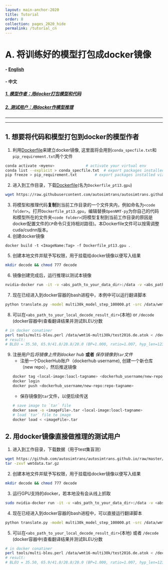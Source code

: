 ```yaml
---
layout: main-anchor-2020
title: Tutorial
order: 8 
collection: pages_2020_hide
permalink: /tutorial_cn
---
```



# A. 将训练好的模型打包成docker镜像
#### - [English](/tutorial)
#### - 中文
##### [1. 模型作者：用docker打包模型和代码](#1-想要将代码和模型打包到docker的模型作者)
##### [2. 测试用户：用docker作模型推理](#2-用docker镜像直接做推理的测试用户)


----

----

## 1. 想要将代码和模型打包到docker的模型作者
1. 利用[Dockerfile](https://github.com/autosimtrans/autosimtrans.github.io/raw/master/sp/Dockerfile_pt13.gpu)来建立docker镜像, 这里面将会用到`conda_specfile.txt`和`pip_requirement.txt`两个文件
```bash
conda activate <myenv>				# activate your virtual env
conda list --explicit > conda_specfile.txt 	# export packages installed via conda
pip freeze > pip_requirement.txt		# export packages installed via pip
```
2. 进入到工作目录，下载[Dockerfile](https://github.com/autosimtrans/autosimtrans.github.io/raw/master/sp/Dockerfile_pt13.gpu)(名为`Dockerfile_pt13.gpu`)
```bash
wget https://raw.githubusercontent.com/autosimtrans/autosimtrans.github.io/master/sp/Dockerfile_pt13.gpu
```
3. 将模型和推理代码**复制**到当前工作目录的一个文件夹内，例如命名为`<code folder>`。打开`Dockerfile_pt13.gpu`，编辑替换`OpenNMT-py`为你自己的代码和模型所在的文件夹`<code folder>`(将模型复制到当前工作目录的原因是docker配置文件的`CP`命令只支持相对路径)。本Dockerfile文件可以按需调整cuda/cudnn版本。
4. 创建docker镜像
```
docker build -t <ImageName:Tag> -f Dockerfile_pt13.gpu .
```
5. 创建本地文件并赋予写权限，用于挂载给docker镜像以便写入结果
```bash
mkdir decode && chmod 777 decode
```
6. 镜像创建完成后，运行推理以测试本镜像
```bash
nvidia-docker run -it -v <abs_path_to_your_data_dir>:/data -v <abs_path_to_your_local_decode_result_dir>:/decode <ImageName:Tag> bash
```
7. 现在已经进入到docker容器的bash进程中，本例中可以运行翻译脚本
```bash
python translate.py -model multi30k_model_step_100000.pt -src /data/wmt16-multi30k/test2016.en.atok  -tgt /data/wmt16-multi30k/test2016.de.atok  -replace_unk -verbose -output /decode/multi30k.test.pred.atok
```
8. 可以在`<abs_path_to_your_local_decode_result_dir>`(本地) or `/decode` (docker容器中)查看翻译结果并测试BLEU分数
```bash	
# in docker conatiner
perl tools/multi-bleu.perl /data/wmt16-multi30k/test2016.de.atok < /decode/multi30k.test.pred.atok
# result:
# BLEU = 35.50, 65.9/41.8/28.8/20.0 (BP=1.000, ratio=1.007, hyp_len=12323, ref_len=12242)
```

9. 注册用户后*将镜像上传到docker hub* **或者** *保存镜像到`tar`文件*
	- 注册一个DockerHub账户（dockerhub username), 创建一个新仓库（new repo），然后推送镜像
	```bash	
	docker tag <local-image:loacl-tagname> <dockerhub_username/new-repo:repo-tagname>
	docker login
	docker push <dockerhub_username/new-repo:repo-tagname>
	```
	- 保存镜像到`tar`文件，以便后续传送
	```bash
	# save image to `tar` file
	docker save -o <imageFile>.tar <local-image:loacl-tagname>
	# load `tar` file to image
	docker load < <imageFile>.tar
	```



## 2. 用docker镜像直接做推理的测试用户
1. 进入到工作目录，下载数据（用于test集盲测）
```bash
wget https://github.com/autosimtrans/autosimtrans.github.io/raw/master/sp/wmtdata.tar.gz
tar -zxvf wmtdata.tar.gz
```
2. 创建本地文件并赋予写权限，用于挂载给docker镜像以便写入结果
```bash
mkdir decode && chmod 777 decode
```
3. 运行GPU支持的docker，若本地没有会从线上抓取
```bash
sudo nvidia-docker run -it -v <abs_path_to_your_data_dir>:/data -v <abs_path_to_your_local_decode_result_dir>:/decode kaiboliu/onmt-py_en2de:torch1.3-gpu bash
```
4. 现在已经进入到docker容器的bash进程中，可以直接运行翻译脚本
```bash
python translate.py -model multi30k_model_step_100000.pt -src /data/wmt16-multi30k/test2016.en.atok -replace_unk -verbose -output /decode/multi30k.test.pred.atok
```
5. 可以在`<abs_path_to_your_local_decode_result_dir>`(本地) 或者 `/decode` (docker容器中)查看翻译结果并测试BLEU分数
```bash	
# in docker conatiner
perl tools/multi-bleu.perl /data/wmt16-multi30k/test2016.de.atok < /decode/multi30k.test.pred.atok
# result:
# BLEU = 35.50, 65.9/41.8/28.8/20.0 (BP=1.000, ratio=1.007, hyp_len=12323, ref_len=12242)
```

